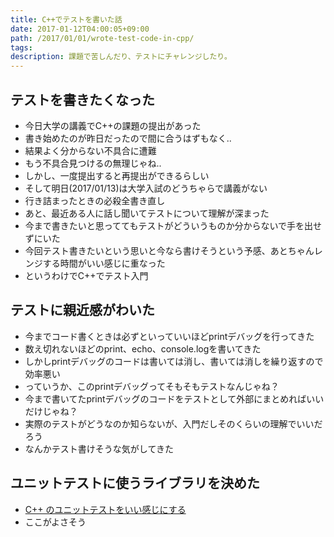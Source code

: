 ```yaml
---
title: C++でテストを書いた話
date: 2017-01-12T04:00:05+09:00
path: /2017/01/01/wrote-test-code-in-cpp/
tags:
description: 課題で苦しんだり、テストにチャレンジしたり。
---
```


## テストを書きたくなった
- 今日大学の講義でC++の課題の提出があった
- 書き始めたのが昨日だったので間に合うはずもなく..
- 結果よく分からない不具合に遭難
- もう不具合見つけるの無理じゃね..
- しかし、一度提出すると再提出ができるらしい
- そして明日(2017/01/13)は大学入試のどうちゃらで講義がない
- 行き詰まったときの必殺全書き直し
- あと、最近ある人に話し聞いてテストについて理解が深まった
- 今まで書きたいと思っててもテストがどういうものか分からないで手を出せずにいた
- 今回テスト書きたいという思いと今なら書けそうという予感、あとちゃんレンジする時間がいい感じに重なった
- というわけでC++でテスト入門

## テストに親近感がわいた
- 今までコード書くときは必ずといっていいほどprintデバッグを行ってきた
- 数え切れないほどのprint、echo、console.logを書いてきた
- しかしprintデバッグのコードは書いては消し、書いては消しを繰り返すので効率悪い
- っていうか、このprintデバッグってそもそもテストなんじゃね？
- 今まで書いてたprintデバッグのコードをテストとして外部にまとめればいいだけじゃね？
- 実際のテストがどうなのか知らないが、入門だしそのくらいの理解でいいだろう
- なんかテスト書けそうな気がしてきた

## ユニットテストに使うライブラリを決めた
- [C++ のユニットテストをいい感じにする](http://qiita.com/janus_wel/items/4e6c12f9104f501104c7)
- ここがよさそう

